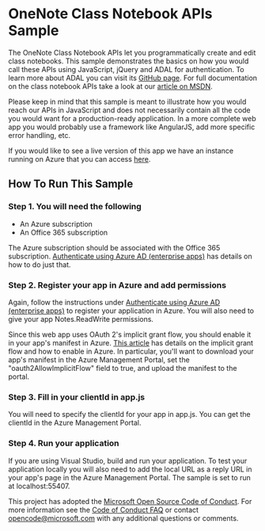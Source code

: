 OneNote Class Notebook APIs Sample
===================================

The OneNote Class Notebook APIs let you programmatically create and edit class notebooks. This sample 
demonstrates the basics on how you would call these APIs using JavaScript, jQuery and ADAL for authentication.
To learn more about ADAL you can visit its 
[GitHub page](https://github.com/AzureAD/azure-activedirectory-library-for-js). For full documentation on 
the class notebook APIs take a look at our 
[article on MSDN](https://msdn.microsoft.com/office/office365/howto/onenote-classnotebook).

Please keep in mind that this sample is meant to illustrate how you would reach our APIs in JavaScript
and does not necessarily contain all the code you would want for a production-ready application. In a 
more complete web app you would probably use a framework like AngularJS, add more specific error handling,
 etc.

If you would like to see a live version of this app we have an instance running on Azure that 
you can access [here](http://onenoteedusample.azurewebsites.net/).

## How To Run This Sample

### Step 1. You will need the following
- An Azure subscription
- An Office 365 subscription

The Azure subscription should be associated with the Office 365 subscription. 
[Authenticate using Azure AD (enterprise apps)](https://msdn.microsoft.com/office/office365/howto/onenote-auth#aad-auth)
has details on how to do just that.

### Step 2. Register your app in Azure and add permissions
Again, follow the instructions under 
[Authenticate using Azure AD (enterprise apps)](https://msdn.microsoft.com/office/office365/howto/onenote-auth#aad-auth)
to register your application in Azure. You will also need to give your app Notes.ReadWrite permissions.

Since this web app uses OAuth 2's implicit grant flow, you should 
enable it in your app's manifest in Azure. 
[This article](https://azure.microsoft.com/en-us/documentation/articles/active-directory-authentication-scenarios/#single-page-application-spa)
has details on the implicit grant flow and how to enable in Azure. In particular, you'll want to download
your app's manifest in the Azure Management Portal, set the "oauth2AllowImplicitFlow" field to true, and 
upload the manifest to the portal.

### Step 3. Fill in your clientId in app.js
You will need to specify the clientId for your app in app.js. You can get the clientId in the Azure Management
Portal. 

### Step 4. Run your application
If you are using Visual Studio, build and run your application. To test your application locally you will
also need to add the local URL as a reply URL in your app's page in the Azure Management Portal. The sample is
set to run at localhost:55407.

This project has adopted the [Microsoft Open Source Code of Conduct](https://opensource.microsoft.com/codeofconduct/). For more information see the [Code of Conduct FAQ](https://opensource.microsoft.com/codeofconduct/faq/) or contact [opencode@microsoft.com](mailto:opencode@microsoft.com) with any additional questions or comments.

